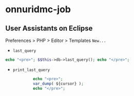 # onnuridmc-job

## User Assistants on Eclipse
Preferences > PHP > Editor > Templates
`New...`
* `last_query`
```php
echo "<pre>"; $$this->db->last_query(); echo "</pre>";
```
* `print_last_query`
```php
			echo "<pre>";
			var_dump( ${cursor} );
			echo "</pre>";
```
